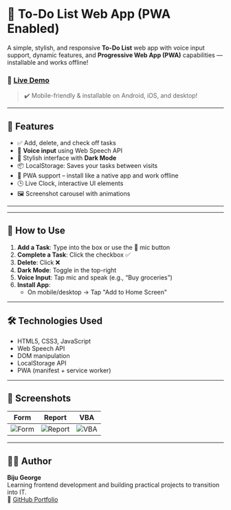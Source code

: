 # 📝 To-Do List Web App (PWA Enabled)

A simple, stylish, and responsive **To-Do List** web app with voice input support, dynamic features, and **Progressive Web App (PWA)** capabilities — installable and works offline!

### 🔗 [Live Demo](https://bijgeorge.github.io/ui-todo-app/)  
> ✔️ Mobile-friendly & installable on Android, iOS, and desktop!

---

## 🚀 Features

- ✅ Add, delete, and check off tasks
- 🎤 **Voice input** using Web Speech API
- 🎨 Stylish interface with **Dark Mode**
- 📦 LocalStorage: Saves your tasks between visits
- 🔄 PWA support – install like a native app and work offline
- 🕒 Live Clock, interactive UI elements
- 🖼️ Screenshot carousel with animations

---


---

## 📱 How to Use

1. **Add a Task**: Type into the box or use the 🎤 mic button
2. **Complete a Task**: Click the checkbox ✅
3. **Delete**: Click ❌
4. **Dark Mode**: Toggle in the top-right
5. **Voice Input**: Tap mic and speak (e.g., “Buy groceries”)
6. **Install App**:
   - On mobile/desktop → Tap "Add to Home Screen"

---

## 🛠️ Technologies Used

- HTML5, CSS3, JavaScript
- Web Speech API
- DOM manipulation
- LocalStorage API
- PWA (manifest + service worker)

---

## 📸 Screenshots

| Form | Report | VBA |
|------|--------|-----|
| ![Form](screenshots/form.png) | ![Report](screenshots/report.png) | ![VBA](screenshots/vba.png) |

---

## 👨‍💻 Author

**Biju George**  
Learning frontend development and building practical projects to transition into IT.  
💼 [GitHub Portfolio](https://github.com/bijgeorge)


